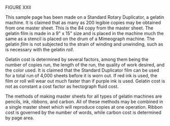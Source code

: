 FIGURE XXII

This sample page has been made on a Standard Rotary
Duplicator, a gelatin machine. It is claimed that as many 
as 200 legibie copies may be obtained from one master
sheet. This is the 84 copy from the master sheet. The
gelatin film is made in a 9" x 15" size and is placed in
the machine much the same as a stencil is placed on the
drum of a Mimeograph machine. The gelatin *film* is not
subjected to the strain of winding and unwinding, such as 
is necessary with the gelatin *roll*.

Gelatin cost is determined by several factors, among
them being the number of copies run, the length of the 
run, the quality of work desired, and the color used. It
is claimed that the Standard Duplicator film can be used
for a total run of 4,000 sheets before it is worn out.
If red ink is used, the film or roll will wear out much
faster than if purple ink is used. Gelatin cost is not
as constant a cost factor as hectograph fluid cost. 

The methods of making master sheets for all types of
gelatin machines are pencils, ink, ribbons, and carbon. 
All of these methods may be combined in a single master
sheet which will reproduce copies at one operation. Ribbon 
cost is governed by the number of words, while carbon
cost is determined by page area. 
